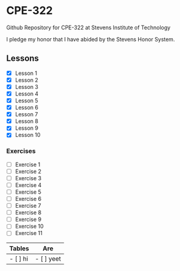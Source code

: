 # **CPE-322**
Github Repository for CPE-322 at Stevens Institute of Technology

I pledge my honor that I have abided by the Stevens Honor System.

## **Lessons**
- [x] Lesson 1
- [x] Lesson 2
- [x] Lesson 3
- [x] Lesson 4
- [x] Lesson 5
- [x] Lesson 6
- [x] Lesson 7
- [x] Lesson 8
- [x] Lesson 9
- [x] Lesson 10
### **Exercises**
- [ ] Exercise 1
- [ ] Exercise 2
- [ ] Exercise 3
- [ ] Exercise 4
- [ ] Exercise 5
- [ ] Exercise 6
- [ ] Exercise 7
- [ ] Exercise 8
- [ ] Exercise 9
- [ ] Exercise 10
- [ ] Exercise 11

| Tables        | Are           |
| ------------- |:-------------:|
| - [ ] hi      | - [ ] yeet    |
